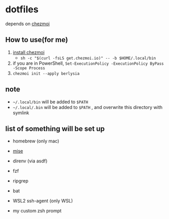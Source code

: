# dotfiles

depends on [chezmoi](https://github.com/twpayne/chezmoi)

## How to use(for me)

1. [install chezmoi](https://www.chezmoi.io/install/)
   - `sh -c "$(curl -fsLS get.chezmoi.io)" -- -b $HOME/.local/bin`
1. if you are in PowerShell, `Set-ExecutionPolicy -ExecutionPolicy ByPass -Scope Process`
1. `chezmoi init --apply berlysia`

## note

- `~/.local/bin` will be added to `$PATH`
- `~/.local/.bin` will be added to `$PATH` , and overwrite this directory with symlink

## list of something will be set up

- homebrew (only mac)
- [mise](https://github.com/jdx/mise)
- direnv (via asdf)
- fzf
- ripgrep
- bat
- WSL2 ssh-agent (only WSL)

- my custom zsh prompt
